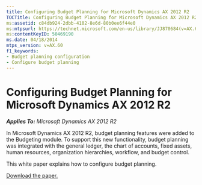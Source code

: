 ```yaml
---
title: Configuring Budget Planning for Microsoft Dynamics AX 2012 R2
TOCTitle: Configuring Budget Planning for Microsoft Dynamics AX 2012 R2
ms:assetid: c84db924-2dbb-4102-8e6d-80b0ee6f44e0
ms:mtpsurl: https://technet.microsoft.com/en-us/library/JJ870684(v=AX.60)
ms:contentKeyID: 50469190
ms.date: 04/18/2014
mtps_version: v=AX.60
f1_keywords:
- Budget planning configuration
- Configure budget planning
---
```


# Configuring Budget Planning for Microsoft Dynamics AX 2012 R2 


_**Applies To:** Microsoft Dynamics AX 2012 R2_

In Microsoft Dynamics AX 2012 R2, budget planning features were added to the Budgeting module. To support this new functionality, budget planning was integrated with the general ledger, the chart of accounts, fixed assets, human resources, organization hierarchies, workflow, and budget control.

This white paper explains how to configure budget planning.

[Download the paper.](https://go.microsoft.com/fwlink/?linkid=272634)

  


